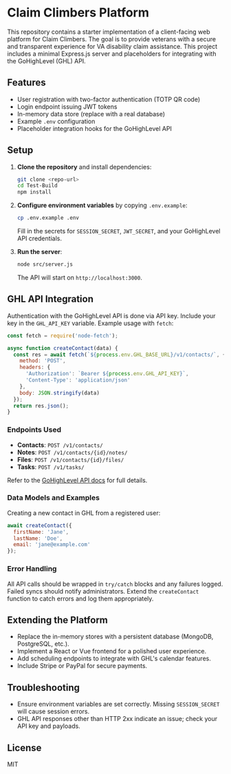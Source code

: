 # Claim Climbers Platform

This repository contains a starter implementation of a client-facing web platform for Claim Climbers. The goal is to provide veterans with a secure and transparent experience for VA disability claim assistance. This project includes a minimal Express.js server and placeholders for integrating with the GoHighLevel (GHL) API.

## Features

- User registration with two-factor authentication (TOTP QR code)
- Login endpoint issuing JWT tokens
- In-memory data store (replace with a real database)
- Example `.env` configuration
- Placeholder integration hooks for the GoHighLevel API

## Setup

1. **Clone the repository** and install dependencies:
   ```bash
   git clone <repo-url>
   cd Test-Build
   npm install
   ```

2. **Configure environment variables** by copying `.env.example`:
   ```bash
   cp .env.example .env
   ```
   Fill in the secrets for `SESSION_SECRET`, `JWT_SECRET`, and your GoHighLevel API credentials.

3. **Run the server**:
   ```bash
   node src/server.js
   ```
   The API will start on `http://localhost:3000`.

## GHL API Integration

Authentication with the GoHighLevel API is done via API key. Include your key in the `GHL_API_KEY` variable. Example usage with `fetch`:

```javascript
const fetch = require('node-fetch');

async function createContact(data) {
  const res = await fetch(`${process.env.GHL_BASE_URL}/v1/contacts/`, {
    method: 'POST',
    headers: {
      'Authorization': `Bearer ${process.env.GHL_API_KEY}`,
      'Content-Type': 'application/json'
    },
    body: JSON.stringify(data)
  });
  return res.json();
}
```

### Endpoints Used
- **Contacts**: `POST /v1/contacts/`
- **Notes**: `POST /v1/contacts/{id}/notes/`
- **Files**: `POST /v1/contacts/{id}/files/`
- **Tasks**: `POST /v1/tasks/`

Refer to the [GoHighLevel API docs](https://developers.gohighlevel.com/) for full details.

### Data Models and Examples

Creating a new contact in GHL from a registered user:
```javascript
await createContact({
  firstName: 'Jane',
  lastName: 'Doe',
  email: 'jane@example.com'
});
```

### Error Handling

All API calls should be wrapped in `try/catch` blocks and any failures logged. Failed syncs should notify administrators. Extend the `createContact` function to catch errors and log them appropriately.

## Extending the Platform

- Replace the in-memory stores with a persistent database (MongoDB, PostgreSQL, etc.).
- Implement a React or Vue frontend for a polished user experience.
- Add scheduling endpoints to integrate with GHL's calendar features.
- Include Stripe or PayPal for secure payments.

## Troubleshooting

- Ensure environment variables are set correctly. Missing `SESSION_SECRET` will cause session errors.
- GHL API responses other than HTTP 2xx indicate an issue; check your API key and payloads.

## License

MIT
